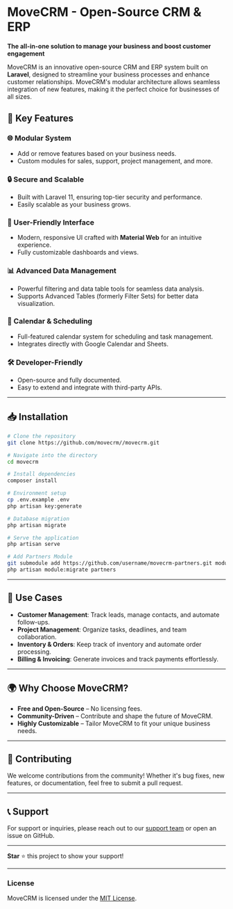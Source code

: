 # MoveCRM - Open-Source CRM & ERP

**The all-in-one solution to manage your business and boost customer engagement**

MoveCRM is an innovative open-source CRM and ERP system built on **Laravel**, designed to streamline your business processes and enhance customer relationships. MoveCRM's modular architecture allows seamless integration of new features, making it the perfect choice for businesses of all sizes.

## 🚀 Key Features

### 🌐 Modular System
- Add or remove features based on your business needs.
- Custom modules for sales, support, project management, and more.

### 🔒 Secure and Scalable
- Built with Laravel 11, ensuring top-tier security and performance.
- Easily scalable as your business grows.

### 🎨 User-Friendly Interface
- Modern, responsive UI crafted with **Material Web** for an intuitive experience.
- Fully customizable dashboards and views.

### 📊 Advanced Data Management
- Powerful filtering and data table tools for seamless data analysis.
- Supports Advanced Tables (formerly Filter Sets) for better data visualization.

### 📅 Calendar & Scheduling
- Full-featured calendar system for scheduling and task management.
- Integrates directly with Google Calendar and Sheets.

### 🛠️ Developer-Friendly
- Open-source and fully documented.
- Easy to extend and integrate with third-party APIs.

---

## 📥 Installation

```bash
# Clone the repository
git clone https://github.com/movecrm//movecrm.git

# Navigate into the directory
cd movecrm

# Install dependencies
composer install

# Environment setup
cp .env.example .env
php artisan key:generate

# Database migration
php artisan migrate

# Serve the application
php artisan serve

# Add Partners Module
git submodule add https://github.com/username/movecrm-partners.git modules/partners
php artisan module:migrate partners
```

---

## 💼 Use Cases
- **Customer Management**: Track leads, manage contacts, and automate follow-ups.
- **Project Management**: Organize tasks, deadlines, and team collaboration.
- **Inventory & Orders**: Keep track of inventory and automate order processing.
- **Billing & Invoicing**: Generate invoices and track payments effortlessly.

---

## 🌍 Why Choose MoveCRM?
- **Free and Open-Source** – No licensing fees.
- **Community-Driven** – Contribute and shape the future of MoveCRM.
- **Highly Customizable** – Tailor MoveCRM to fit your unique business needs.

---

## 🤝 Contributing
We welcome contributions from the community! Whether it's bug fixes, new features, or documentation, feel free to submit a pull request.

---

## 📞 Support
For support or inquiries, please reach out to our [support team](mailto:support@movecrm.com) or open an issue on GitHub.

---

**Star** ⭐ this project to show your support!

---

### License
MoveCRM is licensed under the [MIT License](LICENSE).
